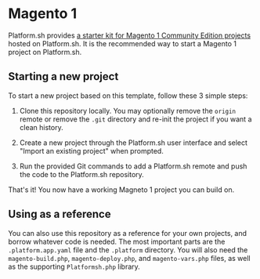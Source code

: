 # Magento 1

Platform.sh provides [a starter kit for Magento 1 Community Edition projects](https://github.com/platformsh/platformsh-example-magento1) hosted on Platform.sh.  It is the recommended way to start a Magento 1 project on Platform.sh.

## Starting a new project

To start a new project based on this template, follow these 3 simple steps:

1. Clone this repository locally.  You may optionally remove the `origin` remote or remove the `.git` directory and re-init the project if you want a clean history.
 
2. Create a new project through the Platform.sh user interface and select "Import an existing project" when prompted.

3. Run the provided Git commands to add a Platform.sh remote and push the code to the Platform.sh repository.

That's it!  You now have a working Magneto 1 project you can build on.

## Using as a reference

You can also use this repository as a reference for your own projects, and borrow whatever code is needed. The most important parts are the `.platform.app.yaml` file and the `.platform` directory.  You will also need the `magento-build.php`, `magento-deploy.php`, and `magento-vars.php` files, as well as the supporting `Platformsh.php` library.
